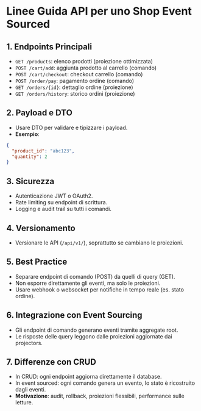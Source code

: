 # Linee Guida API per uno Shop Event Sourced

## 1. Endpoints Principali
- `GET /products`: elenco prodotti (proiezione ottimizzata)
- `POST /cart/add`: aggiunta prodotto al carrello (comando)
- `POST /cart/checkout`: checkout carrello (comando)
- `POST /order/pay`: pagamento ordine (comando)
- `GET /orders/{id}`: dettaglio ordine (proiezione)
- `GET /orders/history`: storico ordini (proiezione)

## 2. Payload e DTO
- Usare DTO per validare e tipizzare i payload.
- **Esempio**:
```json
{
  "product_id": "abc123",
  "quantity": 2
}
```

## 3. Sicurezza
- Autenticazione JWT o OAuth2.
- Rate limiting su endpoint di scrittura.
- Logging e audit trail su tutti i comandi.

## 4. Versionamento
- Versionare le API (`/api/v1/`), soprattutto se cambiano le proiezioni.

## 5. Best Practice
- Separare endpoint di comando (POST) da quelli di query (GET).
- Non esporre direttamente gli eventi, ma solo le proiezioni.
- Usare webhook o websocket per notifiche in tempo reale (es. stato ordine).

## 6. Integrazione con Event Sourcing
- Gli endpoint di comando generano eventi tramite aggregate root.
- Le risposte delle query leggono dalle proiezioni aggiornate dai projectors.

## 7. Differenze con CRUD
- In CRUD: ogni endpoint aggiorna direttamente il database.
- In event sourced: ogni comando genera un evento, lo stato è ricostruito dagli eventi.
- **Motivazione**: audit, rollback, proiezioni flessibili, performance sulle letture. 
